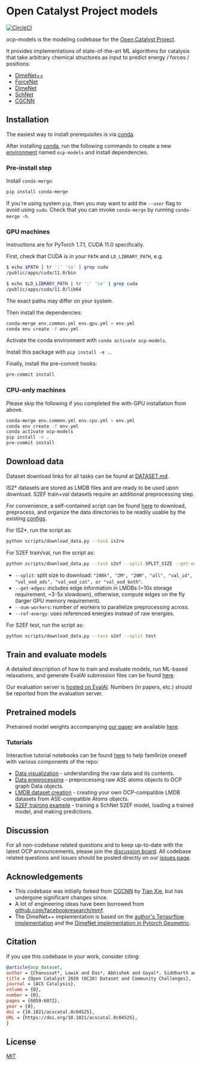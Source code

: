 # Open Catalyst Project models

[![CircleCI](https://circleci.com/gh/Open-Catalyst-Project/ocp.svg?style=shield)](https://circleci.com/gh/Open-Catalyst-Project/ocp)

ocp-models is the modeling codebase for the [Open Catalyst Project](https://opencatalystproject.org/).

It provides implementations of state-of-the-art ML algorithms for catalysis that
take arbitrary chemical structures as input to predict energy / forces / positions:

- [DimeNet++](https://arxiv.org/abs/2011.14115)
- [ForceNet](https://arxiv.org/abs/2103.01436)
- [DimeNet](https://arxiv.org/abs/2003.03123)
- [SchNet](https://arxiv.org/abs/1706.08566)
- [CGCNN](https://link.aps.org/doi/10.1103/PhysRevLett.120.145301)

## Installation

The easiest way to install prerequisites is via [conda](https://conda.io/docs/index.html).

After installing [conda](http://conda.pydata.org/), run the following commands
to create a new [environment](https://conda.io/docs/user-guide/tasks/manage-environments.html)
named `ocp-models` and install dependencies.

### Pre-install step

Install `conda-merge`:
```bash
pip install conda-merge
```
If you're using system `pip`, then you may want to add the `--user` flag to avoid using `sudo`.
Check that you can invoke `conda-merge` by running `conda-merge -h`.

### GPU machines

Instructions are for PyTorch 1.7.1, CUDA 11.0 specifically.

First, check that CUDA is in your `PATH` and `LD_LIBRARY_PATH`, e.g.
```bash
$ echo $PATH | tr ':' '\n' | grep cuda
/public/apps/cuda/11.0/bin

$ echo $LD_LIBRARY_PATH | tr ':' '\n' | grep cuda
/public/apps/cuda/11.0/lib64
```

The exact paths may differ on your system.

Then install the dependencies:
```bash
conda-merge env.common.yml env.gpu.yml > env.yml
conda env create -f env.yml
```
Activate the conda environment with `conda activate ocp-models`.

Install this package with `pip install -e .`.

Finally, install the pre-commit hooks:
```bash
pre-commit install
```

### CPU-only machines

Please skip the following if you completed the with-GPU installation from above.

```bash
conda-merge env.common.yml env.cpu.yml > env.yml
conda env create -f env.yml
conda activate ocp-models
pip install -e .
pre-commit install
```

## Download data

Dataset download links for all tasks can be found at [DATASET.md](https://github.com/Open-Catalyst-Project/ocp/blob/master/DATASET.md).

IS2* datasets are stored as LMDB files and are ready to be used upon download.
S2EF train+val datasets require an additional preprocessing step.

For convenience, a self-contained script can be found [here](https://github.com/Open-Catalyst-Project/ocp/blob/master/scripts/download_data.py) to download, preprocess, and organize the data directories to be readily usable by the existing [configs](https://github.com/Open-Catalyst-Project/ocp/tree/master/configs).

For IS2*, run the script as:

```bash
python scripts/download_data.py --task is2re
```

For S2EF train/val, run the script as:

```bash
python scripts/download_data.py --task s2ef --split SPLIT_SIZE --get-edges --num-workers WORKERS --ref-energy
```

- `--split`: split size to download: `"200k", "2M", "20M", "all", "val_id", "val_ood_ads", "val_ood_cat", or "val_ood_both"`.
- `--get-edges`: includes edge information in LMDBs (~10x storage requirement, ~3-5x slowdown), otherwise, compute edges on the fly (larger GPU memory requirement).
- `--num-workers`: number of workers to parallelize preprocessing across.
- `--ref-energy`: uses referenced energies instead of raw energies.

For S2EF test, run the script as:
```bash
python scripts/download_data.py --task s2ef --split test
```


## Train and evaluate models

A detailed description of how to train and evaluate models, run ML-based
relaxations, and generate EvalAI submission files can be found
[here](https://github.com/Open-Catalyst-Project/ocp/blob/master/TRAIN.md).

Our evaluation server is [hosted on EvalAI](https://eval.ai/web/challenges/challenge-page/712/overview).
Numbers (in papers, etc.) should be reported from the evaluation server.

## Pretrained models

Pretrained model weights accompanying [our paper](https://arxiv.org/abs/2010.09990) are available [here](https://github.com/Open-Catalyst-Project/ocp/blob/master/MODELS.md).

### Tutorials

Interactive tutorial notebooks can be found [here](https://github.com/Open-Catalyst-Project/ocp/tree/master/docs/source/tutorials) to help familirize oneself with various components of the repo:

- [Data visualization](https://github.com/Open-Catalyst-Project/ocp/blob/tutorials/docs/source/tutorials/data_visualization.ipynb) - understanding the raw data and its contents.
- [Data preprocessing](https://github.com/Open-Catalyst-Project/ocp/blob/tutorials/docs/source/tutorials/data_preprocessing.ipynb) - preprocessing raw ASE atoms objects to OCP graph Data objects.
- [LMDB dataset creation](https://github.com/Open-Catalyst-Project/ocp/blob/tutorials/docs/source/tutorials/lmdb_dataset_creation.ipynb) - creating your own OCP-compatible LMDB datasets from ASE-compatible Atoms objects.
- [S2EF training example](https://github.com/Open-Catalyst-Project/ocp/blob/tutorials/docs/source/tutorials/train_s2ef_example.ipynb) - training a SchNet S2EF model, loading a trained model, and making predictions.

## Discussion

For all non-codebase related questions and to keep up-to-date with the latest OCP announcements, please join the [discussion board](https://discuss.opencatalystproject.org/). All codebase related questions and issues should be posted directly on our [issues page](https://github.com/Open-Catalyst-Project/ocp/issues).

## Acknowledgements

- This codebase was initially forked from [CGCNN](https://github.com/txie-93/cgcnn)
by [Tian Xie](http://txie.me), but has undergone significant changes since.
- A lot of engineering ideas have been borrowed from [github.com/facebookresearch/mmf](https://github.com/facebookresearch/mmf).
- The DimeNet++ implementation is based on the [author's Tensorflow implementation](https://github.com/klicperajo/dimenet) and the [DimeNet implementation in Pytorch Geometric](https://github.com/rusty1s/pytorch_geometric/blob/master/torch_geometric/nn/models/dimenet.py).

## Citation

If you use this codebase in your work, consider citing:

```bibtex
@article{ocp_dataset,
author = {Chanussot*, Lowik and Das*, Abhishek and Goyal*, Siddharth and Lavril*, Thibaut and Shuaibi*, Muhammed and Riviere, Morgane and Tran, Kevin and Heras-Domingo, Javier and Ho, Caleb and Hu, Weihua and Palizhati, Aini and Sriram, Anuroop and Wood, Brandon and Yoon, Junwoong and Parikh, Devi and Zitnick, C. Lawrence and Ulissi, Zachary},
title = {Open Catalyst 2020 (OC20) Dataset and Community Challenges},
journal = {ACS Catalysis},
volume = {0},
number = {0},
pages = {6059-6072},
year = {0},
doi = {10.1021/acscatal.0c04525},
URL = {https://doi.org/10.1021/acscatal.0c04525},
}
```

## License

[MIT](https://github.com/Open-Catalyst-Project/ocp/blob/master/LICENSE.md)
